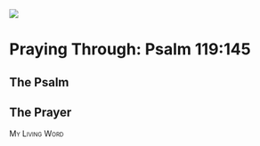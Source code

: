 <img class="intro-right" src="/images/art-paris-psalter.jpg">

<style>
  li {list-style-type: none;}
  p + ul {
    margin-top: -18px;
}
</style>

# Praying Through: Psalm 119:145

## The Psalm

## The Prayer

<div style="font-variant: small-caps;">
My Living Word
</div>
